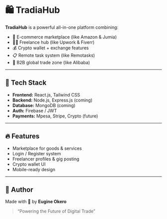 # 🛍️ TradiaHub

**TradiaHub** is a powerful all-in-one platform combining:

- 🛒 E-commerce marketplace (like Amazon & Jumia)
- 👨‍💻 Freelance hub (like Upwork & Fiverr)
- 💰 Crypto wallet + exchange features
- 📋 Remote task system (like Remotasks)
- 🤝 B2B global trade zone (like Alibaba)

---

## 🔧 Tech Stack

- **Frontend:** React.js, Tailwind CSS
- **Backend:** Node.js, Express.js (coming)
- **Database:** MongoDB (coming)
- **Auth:** Firebase / JWT
- **Payments:** Mpesa, Stripe, Crypto (future)

---

## 🔥 Features

- Marketplace for goods & services  
- Login / Register system  
- Freelancer profiles & gig posting  
- Crypto wallet UI  
- Mobile-ready design

---

## 📌 Author

Made with 💙 by **Eugine Okero**

> “Powering the Future of Digital Trade”


